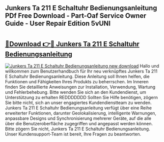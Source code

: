 ## Junkers Ta 211 E Schaltuhr Bedienungsanleitung PDf Free Download - Part-Oaf Service Owner Guide - User Repair Edition 5vUNI

# <h2><a href="http://df5ksb.blite.top/?on=Junkers+Ta+211+E+Schaltuhr+Bedienungsanleitung">🔗Download 👉🔴 Junkers Ta 211 E Schaltuhr Bedienungsanleitung</a></h2>

[![Junkers Ta 211 E Schaltuhr Bedienungsanleitung new download](https://i.imgur.com/lujVjoI.png)](http://df5ksb.blite.top/?on=Junkers+Ta+211+E+Schaltuhr+Bedienungsanleitung)
Hallo und willkommen zum Benutzerhandbuch für Ihr neu verknüpftes Junkers Ta 211 E Schaltuhr Bedienungsanleitung. Diese Anleitung soll Ihnen helfen, die Funktionen und Fähigkeiten Ihres Produkts zu beherrschen. Im Inneren finden Sie detaillierte Anweisungen zur Installation, Verwendung, Wartung und Fehlerbehebung. Bitte wenden Sie sich an den Kundendienst, um Unterstützung zu erhalten REDDDDDDD Sollten Sie Hilfe benötigen, zögern Sie bitte nicht, sich an unser engagiertes Kundendienstteam zu wenden. Junkers Ta 211 E Schaltuhr Bedienungsanleitung verfügt über eine Reihe erweiterter Funktionen, darunter Geolokalisierung, intelligente Warnungen, anpassbare Designs und Synchronisierung mehrerer Geräte, auf die alle über die Benutzeroberfläche zugegriffen und angepasst werden können. Bitte zögern Sie nicht, Junkers Ta 211 E Schaltuhr Bedienungsanleitung. Unser Kundensupport-Team ist bereit, Ihre Fragen zu beantworten.
